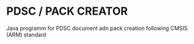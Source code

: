 # PDSC / PACK CREATOR
Java programm for PDSC document adn pack creation following CMSIS (ARM) standard

